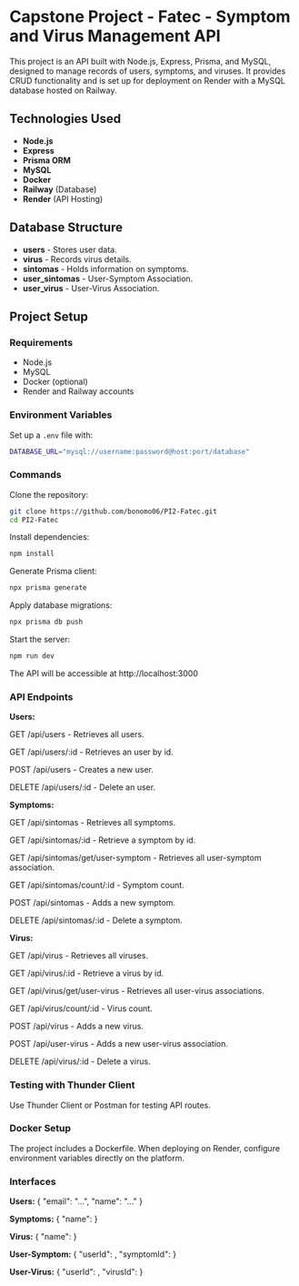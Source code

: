 <h1>Capstone Project - Fatec - Symptom and Virus Management API</h1>

This project is an API built with Node.js, Express, Prisma, and MySQL, designed to manage records of users, symptoms, and viruses. It provides CRUD functionality and is set up for deployment on Render with a MySQL database hosted on Railway.

## Technologies Used
- **Node.js**
- **Express**
- **Prisma ORM**
- **MySQL**
- **Docker**
- **Railway** (Database)
- **Render** (API Hosting)

## Database Structure
- **users** - Stores user data.
- **virus** - Records virus details.
- **sintomas** - Holds information on symptoms.
- **user_sintomas** - User-Symptom Association.
- **user_virus** - User-Virus Association.

## Project Setup

### Requirements
- Node.js
- MySQL
- Docker (optional)
- Render and Railway accounts

### Environment Variables
Set up a `.env` file with:
```bash
DATABASE_URL="mysql://username:password@host:port/database"
```

### Commands

Clone the repository:

```bash
git clone https://github.com/bonomo06/PI2-Fatec.git
cd PI2-Fatec
```

Install dependencies: 

```bash
npm install
```

Generate Prisma client:

```bash
npx prisma generate
```

Apply database migrations:

```bash
npx prisma db push
```

Start the server:

```bash
npm run dev
```
The API will be accessible at http://localhost:3000

### API Endpoints
**Users:**

<p>GET /api/users - Retrieves all users.</p>
<p>GET /api/users/:id - Retrieves an user by id.</p>
<p>POST /api/users - Creates a new user.</p>
<p>DELETE /api/users/:id - Delete an user.</p>

**Symptoms:**

<p>GET /api/sintomas - Retrieves all symptoms.</p>
<p>GET /api/sintomas/:id - Retrieve a symptom by id.</p>
<p>GET /api/sintomas/get/user-symptom - Retrieves all user-symptom association.</p>
<p>GET /api/sintomas/count/:id - Symptom count.</p>
<p>POST /api/sintomas - Adds a new symptom.</p>
<p>DELETE /api/sintomas/:id - Delete a symptom.</p>

**Virus:**

<p>GET /api/virus - Retrieves all viruses.</p>
<p>GET /api/virus/:id - Retrieve a virus by id.</p>
<p>GET /api/virus/get/user-virus - Retrieves all user-virus associations.</p>
<p>GET /api/virus/count/:id - Virus count.</p>
<p>POST /api/virus - Adds a new virus.</p>
<p>POST /api/user-virus - Adds a new user-virus association.</p>
<p>DELETE /api/virus/:id - Delete a virus.</p>

### Testing with Thunder Client
Use Thunder Client or Postman for testing API routes.

### Docker Setup
The project includes a Dockerfile. When deploying on Render, configure environment variables directly on the platform.

### Interfaces

**Users:**
{
    "email": "...",
    "name": "..."
}

**Symptoms:**
{
    "name":
}

**Virus:**
{
    "name":
}

**User-Symptom:**
{
    "userId": ,
    "symptomId":
}

**User-Virus:**
{
    "userId": ,
    "virusId":
}